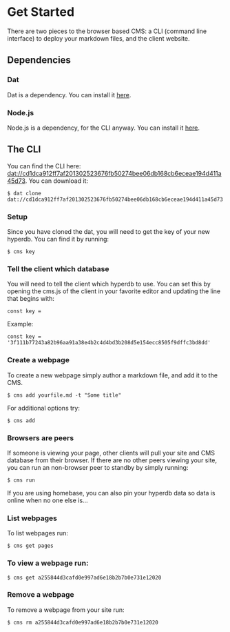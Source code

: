 # Get Started

There are two pieces to the browser based CMS: a CLI (command line interface) to deploy your markdown files, and the client website.

## Dependencies

### Dat

Dat is a dependency.  You can install it [here](https://datproject.org/).

### Node.js

Node.js is a dependency, for the CLI anyway.  You can install it [here](https://nodejs.org/en/).

## The CLI

You can find the CLI here: [dat://cd1dca912ff7af201302523676fb50274bee06db168cb6eceae194d411a45d73](dat://cd1dca912ff7af201302523676fb50274bee06db168cb6eceae194d411a45d73).  You can download it:

    $ dat clone dat://cd1dca912ff7af201302523676fb50274bee06db168cb6eceae194d411a45d73

### Setup

Since you have cloned the dat, you will need to get the key of your new hyperdb.  You can find it by running:

    $ cms key

### Tell the client which database 

You will need to tell the client which hyperdb to use.  You can set this by opening the cms.js of the client in your favorite editor and updating the line that begins with:

    const key = 

Example:

    const key = '3f111b77243a82b96aa91a38e4b2c4d4bd3b208d5e154ecc8505f9dffc3bd8dd'

### Create a webpage

To create a new webpage simply author a markdown file, and add it to the CMS.

    $ cms add yourfile.md -t "Some title"

For additional options try:

    $ cms add 

### Browsers are peers 

If someone is viewing your page, other clients will pull your site and CMS database from their browser.  If there are no other peers viewing your site, you can run an non-browser peer to standby by simply running:

    $ cms run

If you are using homebase, you can also pin your hyperdb data so data is online when no one else is...

### List webpages

To list webpages run:

    $ cms get pages

### To view a webpage run:

    $ cms get a255844d3cafd0e997ad6e18b2b7b0e731e12020

### Remove a webpage

To remove a webpage from your site run:

    $ cms rm a255844d3cafd0e997ad6e18b2b7b0e731e12020


